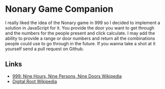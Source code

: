 Nonary Game Companion
=====================

I really liked the idea of the Nonary game in 999 so I decided to implement a solution in JavaScript for it. You provide the door you want to get through and the numbers for the people present and click calculate. I may add the ability to provide a range or door numbers and return all the combinations people could use to go through in the future. If you wanna take a shot at it yourself send a pull request on Github.

Links
-----

 - [999: Nine Hours, Nine Persons, Nine Doors Wikipedia](https://en.wikipedia.org/wiki/Nine_Hours,_Nine_Persons,_Nine_Doors)
 - [Digital Root Wikipedia](https://en.wikipedia.org/wiki/Digital_root)